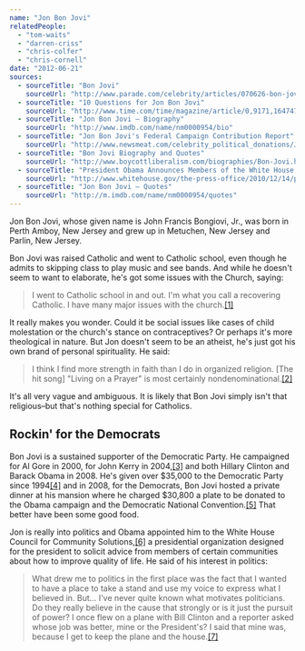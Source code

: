 ```yaml
---
name: "Jon Bon Jovi"
relatedPeople:
  - "tom-waits"
  - "darren-criss"
  - "chris-colfer"
  - "chris-cornell"
date: "2012-06-21"
sources:
  - sourceTitle: "Bon Jovi"
    sourceUrl: "http://www.parade.com/celebrity/articles/070626-bon-jovi.html"
  - sourceTitle: "10 Questions for Jon Bon Jovi"
    sourceUrl: "http://www.time.com/time/magazine/article/0,9171,1647476,00.html"
  - sourceTitle: "Jon Bon Jovi – Biography"
    sourceUrl: "http://www.imdb.com/name/nm0000954/bio"
  - sourceTitle: "Jon Bon Jovi's Federal Campaign Contribution Report"
    sourceUrl: "http://www.newsmeat.com/celebrity_political_donations/Jon_Bon_Jovi.php"
  - sourceTitle: "Bon Jovi Biography and Quotes"
    sourceUrl: "http://www.boycottliberalism.com/biographies/Bon-Jovi.htm"
  - sourceTitle: "President Obama Announces Members of the White House Council for Community Solutions"
    sourceUrl: "http://www.whitehouse.gov/the-press-office/2010/12/14/president-obama-announces-members-white-house-council-community-solution"
  - sourceTitle: "Jon Bon Jovi – Quotes"
    sourceUrl: "http://m.imdb.com/name/nm0000954/quotes"
---
```


Jon Bon Jovi, whose given name is John Francis Bongiovi, Jr., was born in Perth Amboy, New Jersey and grew up in Metuchen, New Jersey and Parlin, New Jersey.

Bon Jovi was raised Catholic and went to Catholic school, even though he admits to skipping class to play music and see bands. And while he doesn't seem to want to elaborate, he's got some issues with the Church, saying:

>I went to Catholic school in and out. I'm what you call a recovering Catholic. I have many major issues with the church.<a class="source-citation" href="http://www.parade.com/celebrity/articles/070626-bon-jovi.html" title="Bon Jovi">[1]</a>

It really makes you wonder. Could it be social issues like cases of child molestation or the church's stance on contraceptives? Or perhaps it's more theological in nature. But Jon doesn't seem to be an atheist, he's just got his own brand of personal spirituality. He said:

>I think I find more strength in faith than I do in organized religion. [The hit song] "Living on a Prayer" is most certainly nondenominational.<a class="source-citation" href="http://www.time.com/time/magazine/article/0,9171,1647476,00.html" title="10 Questions for Jon Bon Jovi">[2]</a>

It's all very vague and ambiguous. It is likely that Bon Jovi simply isn't that religious–but that's nothing special for Catholics.


## Rockin' for the Democrats

Bon Jovi is a sustained supporter of the Democratic Party. He campaigned for Al Gore in 2000, for John Kerry in 2004,<a class="source-citation" href="http://www.imdb.com/name/nm0000954/bio" title="Jon Bon Jovi – Biography">[3]</a> and both Hillary Clinton and Barack Obama in 2008. He's given over $35,000 to the Democratic Party since 1994<a class="source-citation" href="http://www.newsmeat.com/celebrity_political_donations/Jon_Bon_Jovi.php" title="Jon Bon Jovi&apos;s Federal Campaign Contribution Report">[4]</a> and in 2008, for the Democrats, Bon Jovi hosted a private dinner at his mansion where he charged $30,800 a plate to be donated to the Obama campaign and the Democratic National Convention.<a class="source-citation" href="http://www.boycottliberalism.com/biographies/Bon-Jovi.htm" title="Bon Jovi Biography and Quotes">[5]</a> That better have been some good food.

Jon is really into politics and Obama appointed him to the White House Council for Community Solutions,<a class="source-citation" href="http://www.whitehouse.gov/the-press-office/2010/12/14/president-obama-announces-members-white-house-council-community-solution" title="President Obama Announces Members of the White House Council for Community Solutions">[6]</a> a presidential organization designed for the president to solicit advice from members of certain communities about how to improve quality of life. He said of his interest in politics:

>What drew me to politics in the first place was the fact that I wanted to have a place to take a stand and use my voice to express what I believed in. But… I've never quite known what motivates politicians. Do they really believe in the cause that strongly or is it just the pursuit of power? I once flew on a plane with Bill Clinton and a reporter asked whose job was better, mine or the President's? I said that mine was, because I get to keep the plane and the house.<a class="source-citation" href="http://m.imdb.com/name/nm0000954/quotes" title="Jon Bon Jovi – Quotes">[7]</a>